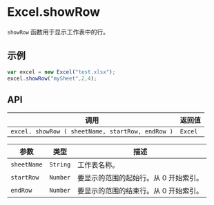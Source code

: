 # Excel.showRow

`showRow` 函数用于显示工作表中的行。

## 示例

```javascript
var excel = new Excel("test.xlsx");
excel.showRow("mySheet",2,4);
```

## API

| 调用 | 返回值 |
|---|---|
| `excel. showRow ( sheetName, startRow, endRow )` | `Excel` |

| 参数 | 类型 | 描述 |
|---|---|---|
| `sheetName` | `String` | 工作表名称。 |
| `startRow` | `Number` | 要显示的范围的起始行。从 0 开始索引。 |
| `endRow` | `Number` | 要显示的范围的结束行。从 0 开始索引。 |
